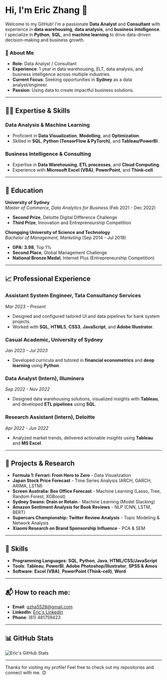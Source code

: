 # Hi, I'm Eric Zhang 👋

Welcome to my GitHub! I'm a passionate **Data Analyst** and **Consultant** with experience in **data warehousing**, **data analysis**, and **business intelligence**. I specialize in **Python**, **SQL**, and **machine learning** to drive data-driven decision-making and business growth.

### 🚀 About Me
- **Role**: Data Analyst / Consultant
- **Experience**: 1 year in data warehousing, ELT, data analysis, and business intelligence across multiple industries.
- **Current Focus**: Seeking opportunities in **Sydney** as a data analyst/engineer.
- **Passion**: Using data to create impactful business solutions.

---

## 🧑‍💻 Expertise & Skills

### **Data Analysis & Machine Learning**
- Proficient in **Data Visualization**, **Modelling**, and **Optimization**.
- Skilled in **SQL**, **Python (TensorFlow & PyTorch)**, and **Tableau/PowerBI**.

### **Business Intelligence & Consulting**
- Expertise in **Data Warehousing**, **ETL processes**, and **Cloud Computing**.
- Experience with **Microsoft Excel (VBA)**, **PowerPoint**, and **Think-cell**.

---

## 🧠 Education
**University of Sydney**  
*Master of Commerce, Data Analytics for Business* (Feb 2021 - Dec 2022)  
- **Second Prize**, Deloitte Digital Difference Challenge  
- **Third Prize**, Innovation and Entrepreneurship Competition

**Chongqing University of Science and Technology**  
*Bachelor of Management, Marketing* (Sep 2014 - Jul 2018)  
- **GPA: 3.98**, Top 1%  
- **Second Place**, Global Management Challenge  
- **National Bronze Medal**, Internet Plus (Entrepreneurship Competition)

---

## 📈 Professional Experience

### **Assistant System Engineer, Tata Consultancy Services**  
*Mar 2023 – Present*  
- Designed and configured tailored UI and data pipelines for bank system projects.
- Worked with **SQL**, **HTML5**, **CSS3**, **JavaScript**, and **Adobe Illustrator**.

### **Casual Academic, University of Sydney**  
*Jan 2023 – Jul 2023*  
- Developed curricula and tutored in **financial econometrics** and **deep learning** using **Python**.

### **Data Analyst (Intern), Illuminera**  
*Sep 2022 - Nov 2022*  
- Designed data warehousing solutions, visualized insights with **Tableau**, and developed **ETL pipelines** using **SQL**.

### **Research Assistant (Intern), Deloitte**  
*Apr 2022 - Jun 2022*  
- Analyzed market trends, delivered actionable insights using **Tableau** and **MS Excel**.

---

## 🔧 Projects & Research

- **Formula 1: Ferrari: From Hero to Zero** - Data Visualization
- **Japan Stock Price Forecast** - Time Series Analysis (ARCH, GARCH, ARIMA, LSTM)
- **Screen Australia: Box Office Forecast** - Machine Learning (Lasso, Tree, Random Forest, XGBoost)
- **Sydney Swans: Drain or Retain** - Machine Learning (Model Stacking)
- **Amazon Sentiment Analysis for Book Reviews** - NLP (CNN, LSTM, BERT)
- **Supercars Championship: Twitter Review Analysis** - Topic Modeling & Network Analysis
- **Xiaomi Research on Brand Sponsorship Influence** - PCA & SEM

---

## 💼 Skills
- **Programming Languages**: **SQL**, **Python**, **Java**, **HTML/CSS/JavaScript**
- **Tools**: **Tableau**, **PowerBI**, **Adobe Photoshop/Illustrator**, **SPSS & Amos**
- **Software**: **Excel (VBA)**, **PowerPoint (Think-cell)**, **Word**

---

## 📬 How to reach me:
- **Email**: [qzha5528@gmail.com](mailto:qzha5528@gmail.com)
- **LinkedIn**: [Eric's LinkedIn](https://www.linkedin.com/in/EricZusydDA)
- **Phone**: (61) 481759423

---

## 📊 GitHub Stats

![Eric's GitHub Stats](https://github-readme-stats.vercel.app/api?username=your_github_username&show_icons=true&hide_title=true)

---

Thanks for visiting my profile! Feel free to check out my repositories and connect with me. 😊
